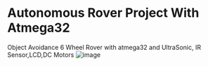 # Autonomous Rover Project With Atmega32
 Object Avoidance 6 Wheel Rover with atmega32 and UltraSonic, IR Sensor,LCD,DC Motors 
![image](https://github.com/user-attachments/assets/a2eaed76-046d-4d15-8ef1-53430f32d740)

